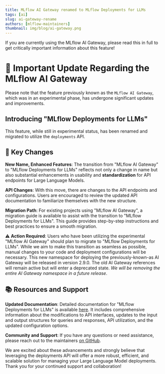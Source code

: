 ```yaml
---
title: MLflow AI Gateway renamed to MLflow Deployments for LLMs
tags: [ai]
slug: ai-gateway-rename
authors: [mlflow-maintainers]
thumbnail: img/blog/ai-gateway.png
---
```


If you are currently using the MLflow AI Gateway, please read this in full to get critically important information about this feature!

# 🔔 Important Update Regarding the MLflow AI Gateway

Please note that the feature previously known as the `MLflow AI Gateway`, which was in an experimental phase, has undergone significant updates and improvements.

<!-- truncate -->

## Introducing "MLflow Deployments for LLMs"

This feature, while still in experimental status, has been renamed and migrated to utilize the `deployments` API.

## 🔑 Key Changes

**New Name, Enhanced Features**: The transition from "MLflow AI Gateway" to "MLflow Deployments for LLMs" reflects not only a change in name but also substantial enhancements in usability and **standardization** for API endpoints for Large Language Models.

**API Changes**: With this move, there are changes to the API endpoints and configurations. Users are encouraged to review the updated API documentation to familiarize themselves with the new structure.

**Migration Path**: For existing projects using "MLflow AI Gateway", a migration guide is available to assist with the transition to "MLflow Deployments for LLMs". This guide provides step-by-step instructions and best practices to ensure a smooth migration.

⚠️ **Action Required**: Users who have been utilizing the experimental "MLflow AI Gateway" should plan to migrate to "MLflow Deployments for LLMs". While we aim to make this transition as seamless as possible, manual changes to your code and deployment configurations will be necessary. This new namespace for deploying the previously-known-as AI Gateway will be released in version 2.9.0. The old AI Gateway references will remain active but will enter a deprecated state. _We will be removing the entire AI Gateway namespace in a future release_.

## 📚 Resources and Support

**Updated Documentation**: Detailed documentation for "MLflow Deployments for LLMs" is available [here](pathname:///docs/latest/llms/deployments/index.html). It includes comprehensive information about the modifications to API interfaces, updates to the input and output structures for queries and responses, API utilization, and the updated configuration options.

**Community and Support**: If you have any questions or need assistance, please reach out to the maintainers [on GitHub](https://github.com/mlflow/mlflow/issues).

We are excited about these advancements and strongly believe that leveraging the deployments API will offer a more robust, efficient, and scalable solution for managing your Large Language Model deployments. Thank you for your continued support and collaboration!
